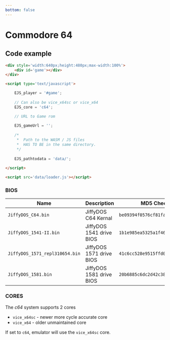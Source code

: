 ```yaml
---
bottom: false
---
```

# Commodore 64

## Code example

```html
<div style='width:640px;height:480px;max-width:100%'>
    <div id='game'></div>
</div>

<script type='text/javascript'>

    EJS_player = '#game';
    
    // Can also be vice_x64sc or vice_x64
    EJS_core = 'c64';

    // URL to Game rom
     
    EJS_gameUrl = '';
    
    /*
     *  Path to the WASM / JS files
     *  HAS TO BE in the same directory.
     */
    
    EJS_pathtodata = 'data/';
    
</script>

<script src='data/loader.js'></script>
```

### BIOS

| Name | Description | MD5 Checksum |
|------|--------------|-------------|
| `JiffyDOS_C64.bin`             | JiffyDOS C64 Kernal      | `be09394f0576cf81fa8bacf634daf9a2` |
| `JiffyDOS_1541-II.bin`         | JiffyDOS 1541 drive BIOS | `1b1e985ea5325a1f46eb7fd9681707bf` |
| `JiffyDOS_1571_repl310654.bin` | JiffyDOS 1571 drive BIOS | `41c6cc528e9515ffd0ed9b180f8467c0` |
| `JiffyDOS_1581.bin`            | JiffyDOS 1581 drive BIOS | `20b6885c6dc2d42c38754a365b043d71` |

### CORES

The *c64* system supports 2 cores
- `vice_x64sc` - newer more cycle accurate core
- `vice_x64` - older unmaintained core

If set to `c64`, emulator will use the `vice_x64sc` core.
